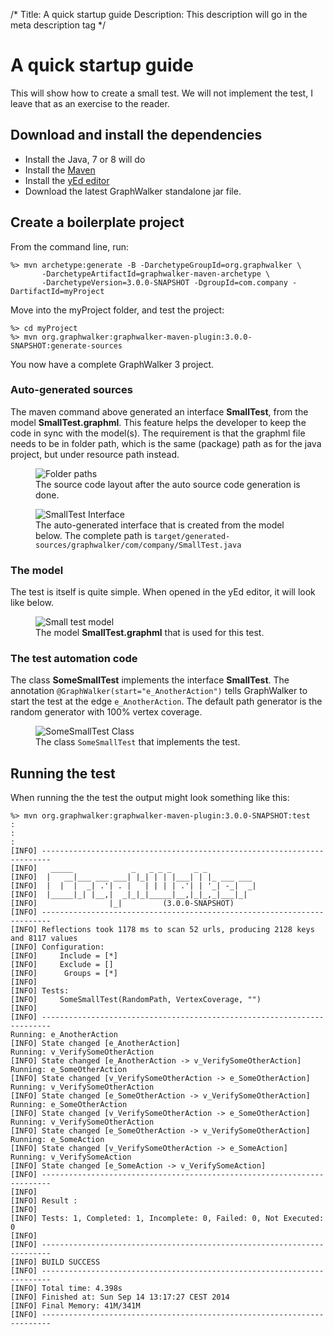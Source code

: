 /*
Title: A quick startup guide
Description: This description will go in the meta description tag
*/

# A quick startup guide

This will show how to create a small test. We will not implement the test, I leave that as an exercise to the reader.


## Download and install the dependencies

 * Install the Java, 7 or 8 will do
 * Install the [Maven](http://maven.apache.org/download.cgi)
 * Install the [yEd editor](http://www.yworks.com/en/products_yed_about.html)
 * Download the latest GraphWalker standalone jar file.

## Create a boilerplate project
From the command line, run:
~~~
%> mvn archetype:generate -B -DarchetypeGroupId=org.graphwalker \
       -DarchetypeArtifactId=graphwalker-maven-archetype \
       -DarchetypeVersion=3.0.0-SNAPSHOT -DgroupId=com.company -DartifactId=myProject
~~~
Move into the myProject folder, and test the project:
~~~
%> cd myProject
%> mvn org.graphwalker:graphwalker-maven-plugin:3.0.0-SNAPSHOT:generate-sources
~~~
You now have a complete GraphWalker 3 project.

### Auto-generated sources

The maven command above generated an interface **SmallTest**, from the model **SmallTest.graphml**. This feature helps the developer to keep the code in sync with the model(s). The requirement is that the graphml file needs to be in folder path, which is the same (package) path as for the java project, but under resource path instead.

<figure>
  <img src="/pico/content/images/folderPaths.png" alt="Folder paths">
  <figcaption>The source code layout after the auto source code generation is done.</figcaption>
</figure>

<figure>
  <img src="/pico/content/images/SmallTestInterface.png" alt="SmallTest Interface">
  <figcaption>The auto-generated interface that is created from the model below. The complete path is <code>target/generated-sources/graphwalker/com/company/SmallTest.java</code></figcaption>
</figure>

### The model

The test is itself is quite simple. When opened in the yEd editor, it will look like below.

<figure>
  <img src="/pico/content/images/SmallTest.png" alt="Small test model">
  <figcaption>The model <strong>SmallTest.graphml</strong> that is used for this test.</figcaption>
</figure>

### The test automation code

The class **SomeSmallTest** implements the interface **SmallTest**. The annotation <code>@GraphWalker(start="e_AnotherAction")</code> tells GraphWalker to start the test at the edge <code>e_AnotherAction</code>. The default path generator is the random generator with 100% vertex coverage.

<figure>
  <img src="/pico/content/images/SomeSmallTestJava.png" alt="SomeSmallTest Class">
  <figcaption>The class <code>SomeSmallTest</code> that implements the test.</figcaption>
</figure>


## Running the test
When running the the test the output might look something like this:
~~~
%> mvn org.graphwalker:graphwalker-maven-plugin:3.0.0-SNAPSHOT:test
:
:
:
[INFO] ------------------------------------------------------------------------
[INFO]   _____             _   _ _ _     _ _                                   
[INFO]  |   __|___ ___ ___| |_| | | |___| | |_ ___ ___                         
[INFO]  |  |  |  _| .'| . |   | | | | .'| | '_| -_|  _|                        
[INFO]  |_____|_| |__,|  _|_|_|_____|__,|_|_,_|___|_|                          
[INFO]                |_|         (3.0.0-SNAPSHOT)                            
[INFO] ------------------------------------------------------------------------
[INFO] Reflections took 1178 ms to scan 52 urls, producing 2128 keys and 8117 values 
[INFO] Configuration:
[INFO]     Include = [*]
[INFO]     Exclude = []
[INFO]      Groups = [*]
[INFO] 
[INFO] Tests:
[INFO]     SomeSmallTest(RandomPath, VertexCoverage, "")
[INFO] 
[INFO] ------------------------------------------------------------------------
Running: e_AnotherAction
[INFO] State changed [e_AnotherAction]
Running: v_VerifySomeOtherAction
[INFO] State changed [e_AnotherAction -> v_VerifySomeOtherAction]
Running: e_SomeOtherAction
[INFO] State changed [v_VerifySomeOtherAction -> e_SomeOtherAction]
Running: v_VerifySomeOtherAction
[INFO] State changed [e_SomeOtherAction -> v_VerifySomeOtherAction]
Running: e_SomeOtherAction
[INFO] State changed [v_VerifySomeOtherAction -> e_SomeOtherAction]
Running: v_VerifySomeOtherAction
[INFO] State changed [e_SomeOtherAction -> v_VerifySomeOtherAction]
Running: e_SomeAction
[INFO] State changed [v_VerifySomeOtherAction -> e_SomeAction]
Running: v_VerifySomeAction
[INFO] State changed [e_SomeAction -> v_VerifySomeAction]
[INFO] ------------------------------------------------------------------------
[INFO] 
[INFO] Result :
[INFO] 
[INFO] Tests: 1, Completed: 1, Incomplete: 0, Failed: 0, Not Executed: 0
[INFO] 
[INFO] ------------------------------------------------------------------------
[INFO] BUILD SUCCESS
[INFO] ------------------------------------------------------------------------
[INFO] Total time: 4.398s
[INFO] Finished at: Sun Sep 14 13:17:27 CEST 2014
[INFO] Final Memory: 41M/341M
[INFO] ------------------------------------------------------------------------
~~~
